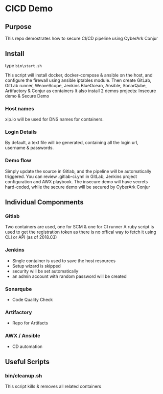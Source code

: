 # CICD Demo

## Purpose
This repo demostrates how to secure CI/CD pipeline using CyberArk Conjur

## Install

type `bin\start.sh`

This script will install docker, docker-compose & ansible on the host, and configure the firewall using ansible iptables module.
Then create GitLab, GitLab runner, WeaveScope, Jenkins BlueOcean, Ansible, SonarQube, Artifactory & Conjur as containers
It also install 2 demos projects: Insecure demo & Secure Demo

### Host names
xip.io will be used for DNS names for containers.


### Login Details
By default, a text file will be generated, containing all the login url, username & passwords.

### Demo flow

Simply update the source in Gitlab, and the pipeline will be automatically triggered.
You can review .gitlab-ci.yml in GitLab, Jenkins project configuration and AWX playbook.
The insecure demo will have secrets hard-coded, while the secure demo will be secured by CyberArk Conjur


## Individual Componments

### Gitlab

Two containers are used, one for SCM & one for CI runner
A ruby script is used to get the registration token as there is no offical way to fetch it using CLI or API (as of 2018.03)

### Jenkins

- Single container is used to save the host resources
- Setup wizard is skipped
- security will be set automatically
- an admin account with random password will be created 

### Sonarqube

- Code Quality Check


### Artifactory

- Repo for Artifacts

### AWX / Ansible

- CD automation



## Useful Scripts

### bin/cleanup.sh
This script kills & removes all related containers


